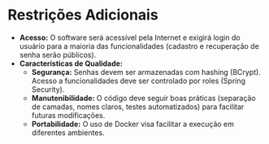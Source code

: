 # **Restrições Adicionais**

- **Acesso:** O software será acessível pela Internet e exigirá login do usuário para a maioria das funcionalidades (cadastro e recuperação de senha serão públicos).
- **Características de Qualidade:**
    - **Segurança:** Senhas devem ser armazenadas com hashing (BCrypt). Acesso a funcionalidades deve ser controlado por roles (Spring Security). 
    - **Manutenibilidade:** O código deve seguir boas práticas (separação de camadas, nomes claros, testes automatizados) para facilitar futuras modificações.
    - **Portabilidade:** O uso de Docker visa facilitar a execução em diferentes ambientes.